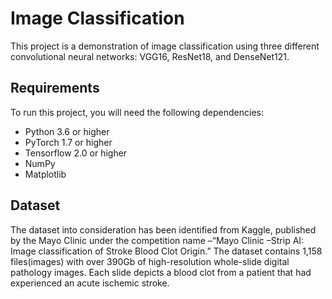 # Image Classification

This project is a demonstration of image classification using three different convolutional neural networks: VGG16, ResNet18, and DenseNet121.

## Requirements

To run this project, you will need the following dependencies:

- Python 3.6 or higher
- PyTorch 1.7 or higher
- Tensorflow 2.0 or higher
- NumPy
- Matplotlib

## Dataset

The dataset into consideration has been identified from Kaggle, published by the Mayo Clinic under the competition name –“Mayo Clinic –Strip AI: Image classification of Stroke Blood Clot Origin.” The dataset contains 1,158  files(images) with over  390Gb  of high-resolution whole-slide digital pathology images. Each slide depicts a blood clot from a patient that had experienced an acute ischemic stroke.

